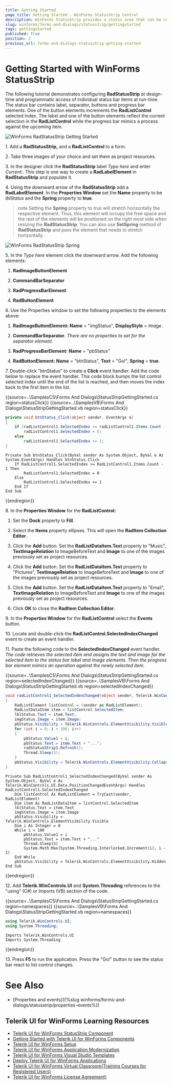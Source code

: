 ```yaml
---
title: Getting Started
page_title: Getting Started - WinForms StatusStrip Control
description: WinForms StatusStrip provides a status area that can be composed of any number of RadElement types - buttons, repeat buttons, image buttons, labels, panels, progress bars and separators.
slug: winforms/forms-and-dialogs/statusstrip/gettingstarted
tags: gettingstarted
published: True
position: 2
previous_url: forms-and-dialogs-statusstrip-getting-started
---
```


# Getting Started with WinForms StatusStrip
 
The following tutorial demonstrates configuring __RadStatusStrip__ at design-time and programmatic access of individual status bar items at run-time. The status bar contains label, separator, buttons and progress bar elements. One of the button elements increments the __RadListControl__ selected index. The label and one of the button elements reflect the current selection in the __RadListControl__ while the progress bar mimics a process against the upcoming item.
        
![WinForms RadStatusStrip Getting Started](images/forms-and-dialogs-statusstrip-getting-started001.png)

1\. Add a __RadStatusStrip,__ and a __RadListControl__ to a form. 
        
2\. Take three images of your choice and set them as project resources.

3\. In the designer click the __RadStatusStrip__ label *Type here* and enter *Current:*. This step is one way to create a __RadLabelElement__ in __RadStatusStrip__ and populate it.

4\. Using the downward arrow of the __RadStatusStrip__ add a __RadLabelElement__. In the __Properties Window__ set the __Name__ property to be *lblStatus* and the __Spring__ property to __true__.

>note Setting the **Spring** property to *true* will stretch horizontally the respective element. Thus, this element will occupy the free space and the rest of the elements will be positioned on the right most side when resizing the **RadStatusStrip**. You can also use **SetSpring** method of **RadStatusStrip** and pass the element that needs to stretch horizontally.
            
![WinForms RadStatusStrip Spring](images/forms-and-dialogs-statusstrip-getting-started002.png)

5\. In the *Type here* element click the downward arrow. Add the following elements:
            
1. __RadImageButtonElement__

1. __CommandBarSeparator__

1. __RadProgressBarElement__

1. __RadButtonElement__ 

6\. Use the Properties window to set the following properties to the elements above:

1. __RadImageButtonElement: Name__ = "imgStatus", __DisplayStyle__ = *Image*.
                
1. __CommandBarSeparator__. *There are no properties to set for the separator element.*

1. __RadProgressBarElement__: __Name__ = "pbStatus"
                
1. __RadButtonElement: Name__ = "btnStatus", __Text__ = "Go!", __Spring__ = __true__.
                
7\. Double-click "btnStatus" to create a __Click__ event handler. Add the code below to replace the event handler. This code block bumps the list control selected index until the end of the list is reached, and then moves the index back to the first item in the list.
  
{{source=..\SamplesCS\Forms And Dialogs\StatusStripGettingStarted.cs region=statusClick}} 
{{source=..\SamplesVB\Forms And Dialogs\StatusStripGettingStarted.vb region=statusClick}} 

````C#
private void btnStatus_Click(object sender, EventArgs e)
{
    if (radListControl1.SelectedIndex >= radListControl1.Items.Count - 1)
        radListControl1.SelectedIndex = 0;
    else
        radListControl1.SelectedIndex += 1;
}

````
````VB.NET
Private Sub btnStatus_Click(ByVal sender As System.Object, ByVal e As System.EventArgs) Handles btnStatus.Click
    If RadListControl1.SelectedIndex >= RadListControl1.Items.Count - 1 Then
        RadListControl1.SelectedIndex = 0
    Else
        RadListControl1.SelectedIndex += 1
    End If
End Sub

````

{{endregion}} 

8\. In the __Properties Window__ for the __RadListControl:__

1. Set the __Dock__ property to __Fill__.
                
1. Select the __Items__ property ellipses. This will open the __RadItem Collection Editor__.
                
1. Click the __Add__ button. Set the __RadListDataItem.Text__ property to "Music", __TextImageRelation__ to ImageBeforeText and __Image__ to one of the images previously set as project resources.
                
1. Click the __Add__ button. Set the __RadListDataItem.Text__ property to "Pictures", __TextImageRelation__ to ImageBeforeText and __Image__ to one of the images previously set as project resources.
                
1. Click the __Add__ button. Set the __RadListDataItem.Text__ property to "Email", __TextImageRelation__ to ImageBeforeText and __Image__ to one of the images previously set as project resources.
                
1. Click __OK__ to close the __RadItem Collection Editor__.
                
9\. In the __Properties Window__ for the __RadListControl__ select the __Events__ button.
            
10\. Locate and double-click the __RadListControl.SelectedIndexChanged__ event to create an event handler.
            
11\. Paste the following code to the __SelectedIndexChanged__ event handler.  *The code retrieves the selected item and assigns the text and image for the selected item to the status bar label and image elements. Then the progress bar element mimics an operation against the newly selected item.*
 

{{source=..\SamplesCS\Forms And Dialogs\StatusStripGettingStarted.cs region=selectedIndexChanged}} 
{{source=..\SamplesVB\Forms And Dialogs\StatusStripGettingStarted.vb region=selectedIndexChanged}} 

````C#
void radListControl1_SelectedIndexChanged(object sender, Telerik.WinControls.UI.Data.PositionChangedEventArgs e)
{
    RadListElement listControl = (sender as RadListElement);
    RadListDataItem item = listControl.SelectedItem;
    lblStatus.Text = item.Text;
    imgStatus.Image = item.Image;
    pbStatus.Visibility = Telerik.WinControls.ElementVisibility.Visible;
    for (int i = 0; i < 100; i++)
    {
        pbStatus.Value1 = i;
        pbStatus.Text = item.Text + "...";
        radStatusStrip1.Refresh();
        Thread.Sleep(5);
    }
    pbStatus.Visibility = Telerik.WinControls.ElementVisibility.Collapsed;
}

````
````VB.NET
Private Sub RadListControl1_SelectedIndexChanged(ByVal sender As System.Object, ByVal e As Telerik.WinControls.UI.Data.PositionChangedEventArgs) Handles RadListControl1.SelectedIndexChanged
    Dim listControl As RadListElement = TryCast(sender, RadListElement)
    Dim item As RadListDataItem = listControl.SelectedItem
    lblStatus.Text = item.Text
    imgStatus.Image = item.Image
    pbStatus.Visibility = Telerik.WinControls.ElementVisibility.Visible
    Dim i As Integer = 0
    While i < 100
        pbStatus.Value1 = i
        pbStatus.Text = item.Text + "..."
        Thread.Sleep(5)
        System.Math.Max(System.Threading.Interlocked.Increment(i), i - 1)
    End While
    pbStatus.Visibility = Telerik.WinControls.ElementVisibility.Hidden
End Sub

````

{{endregion}} 

12\. Add __Telerik.WinControls.UI__ and __System.Threading__ references to the "using" (C#) or Imports (VB) section of the code.
            
{{source=..\SamplesCS\Forms And Dialogs\StatusStripGettingStarted.cs region=namespaces}} 
{{source=..\SamplesVB\Forms And Dialogs\StatusStripGettingStarted.vb region=namespaces}} 

````C#
using Telerik.WinControls.UI;
using System.Threading;

````
````VB.NET
Imports Telerik.WinControls.UI
Imports System.Threading

````

{{endregion}} 

13\. Press __F5__ to run the application. Press the "Go!" button to see the status bar react to list control changes.


# See Also

* [Properties and events]({%slug winforms/forms-and-dialogs/statusstrip/properties-events%})
            

## Telerik UI for WinForms Learning Resources
* [Telerik UI for WinForms StatusStrip Component](https://www.telerik.com/products/winforms/statusstrip.aspx)
* [Getting Started with Telerik UI for WinForms Components](https://docs.telerik.com/devtools/winforms/getting-started/first-steps)
* [Telerik UI for WinForms Setup](https://docs.telerik.com/devtools/winforms/installation-and-upgrades/installing-on-your-computer)
* [Telerik UI for WinForms Application Modernization](https://docs.telerik.com/devtools/winforms/winforms-converter/overview)
* [Telerik UI for WinForms Visual Studio Templates](https://docs.telerik.com/devtools/winforms/visual-studio-integration/visual-studio-templates)
* [Deploy Telerik UI for WinForms Applications](https://docs.telerik.com/devtools/winforms/deployment-and-distribution/application-deployment)
* [Telerik UI for WinForms Virtual Classroom(Training Courses for Registered Users)](https://learn.telerik.com/learn/course/external/view/elearning/17/telerik-ui-for-winforms)
* [Telerik UI for WinForms License Agreement)](https://www.telerik.com/purchase/license-agreement/winforms-dlw-s)

